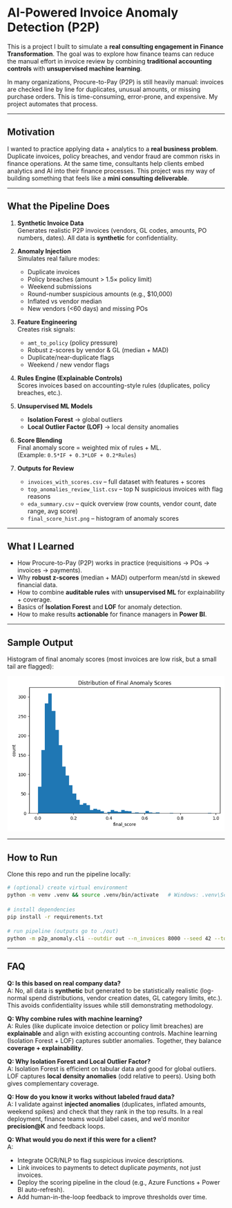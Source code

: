 # AI-Powered Invoice Anomaly Detection (P2P)

This is a project I built to simulate a **real consulting engagement in Finance Transformation**. The goal was to explore how finance teams can reduce the manual effort in invoice review by combining **traditional accounting controls** with **unsupervised machine learning**.

In many organizations, Procure-to-Pay (P2P) is still heavily manual: invoices are checked line by line for duplicates, unusual amounts, or missing purchase orders. This is time-consuming, error-prone, and expensive. My project automates that process.

---

## Motivation

I wanted to practice applying data + analytics to a **real business problem**. Duplicate invoices, policy breaches, and vendor fraud are common risks in finance operations. At the same time, consultants help clients embed analytics and AI into their finance processes. This project was my way of building something that feels like a **mini consulting deliverable**.

---

## What the Pipeline Does

1. **Synthetic Invoice Data**  
   Generates realistic P2P invoices (vendors, GL codes, amounts, PO numbers, dates). All data is **synthetic** for confidentiality.

2. **Anomaly Injection**  
   Simulates real failure modes:
   - Duplicate invoices  
   - Policy breaches (amount > 1.5× policy limit)  
   - Weekend submissions  
   - Round-number suspicious amounts (e.g., $10,000)  
   - Inflated vs vendor median  
   - New vendors (<60 days) and missing POs  

3. **Feature Engineering**  
   Creates risk signals:
   - `amt_to_policy` (policy pressure)  
   - Robust z-scores by vendor & GL (median + MAD)  
   - Duplicate/near-duplicate flags  
   - Weekend / new vendor flags  

4. **Rules Engine (Explainable Controls)**  
   Scores invoices based on accounting-style rules (duplicates, policy breaches, etc.).  

5. **Unsupervised ML Models**  
   - **Isolation Forest** → global outliers  
   - **Local Outlier Factor (LOF)** → local density anomalies  

6. **Score Blending**  
   Final anomaly score = weighted mix of rules + ML.  
   (Example: `0.5*IF + 0.3*LOF + 0.2*Rules`)  

7. **Outputs for Review**  
   - `invoices_with_scores.csv` – full dataset with features + scores  
   - `top_anomalies_review_list.csv` – top N suspicious invoices with flag reasons  
   - `eda_summary.csv` – quick overview (row counts, vendor count, date range, avg score)  
   - `final_score_hist.png` – histogram of anomaly scores  

---

## What I Learned

- How Procure-to-Pay (P2P) works in practice (requisitions → POs → invoices → payments).  
- Why **robust z-scores** (median + MAD) outperform mean/std in skewed financial data.  
- How to combine **auditable rules** with **unsupervised ML** for explainability + coverage.  
- Basics of **Isolation Forest** and **LOF** for anomaly detection.  
- How to make results **actionable** for finance managers in **Power BI**.  

---

## Sample Output

Histogram of final anomaly scores (most invoices are low risk, but a small tail are flagged):

![Final Score Histogram](final_score_hist.png)

---

## How to Run

Clone this repo and run the pipeline locally:

```bash
# (optional) create virtual environment
python -m venv .venv && source .venv/bin/activate   # Windows: .venv\Scripts\activate

# install dependencies
pip install -r requirements.txt

# run pipeline (outputs go to ./out)
python -m p2p_anomaly.cli --outdir out --n_invoices 8000 --seed 42 --topn 150
```

---

## FAQ

**Q: Is this based on real company data?**  
A: No, all data is **synthetic** but generated to be statistically realistic (log-normal spend distributions, vendor creation dates, GL category limits, etc.). This avoids confidentiality issues while still demonstrating methodology.

**Q: Why combine rules with machine learning?**  
A: Rules (like duplicate invoice detection or policy limit breaches) are **explainable** and align with existing accounting controls. Machine learning (Isolation Forest + LOF) captures subtler anomalies. Together, they balance **coverage + explainability**.

**Q: Why Isolation Forest and Local Outlier Factor?**  
A: Isolation Forest is efficient on tabular data and good for global outliers. LOF captures **local density anomalies** (odd relative to peers). Using both gives complementary coverage.

**Q: How do you know it works without labeled fraud data?**  
A: I validate against **injected anomalies** (duplicates, inflated amounts, weekend spikes) and check that they rank in the top results. In a real deployment, finance teams would label cases, and we’d monitor **precision@K** and feedback loops.

**Q: What would you do next if this were for a client?**  
A:  
- Integrate OCR/NLP to flag suspicious invoice descriptions.  
- Link invoices to payments to detect duplicate *payments*, not just invoices.  
- Deploy the scoring pipeline in the cloud (e.g., Azure Functions + Power BI auto-refresh).  
- Add human-in-the-loop feedback to improve thresholds over time.  
